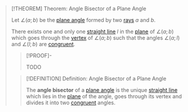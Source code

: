 >[!THEOREM] Theorem: Angle Bisector of a Plane Angle
>
>Let $\angle(a;b)$ be the [plane angle](Plane%20Angle.md) formed by two [rays](../../Curves/Rays/Ray.md) $a$ and $b$.
>
>There exists one and only one [straight line](../../Curves/Lines/Straight%20Line.md) $l$ in the [plane](../../Surfaces/Planes/Plane.md) of $\angle(a;b)$ which goes through the [vertex](Plane%20Angle.md) of $\angle(a;b)$ such that the angles $\angle(a; l)$ and $\angle (l; b)$ are [congruent](../../Congruence.md).
>
>>[!PROOF]-
>>
>>TODO
>>
>
>>[!DEFINITION] Definition: Angle Bisector of a Plane Angle
>>
>>The **angle bisector** of a [plane angle](Plane%20Angle.md) is the unique [straight line](../../Curves/Lines/Straight%20Line.md) which lies in the [plane](../../Surfaces/Planes/Plane.md) of the angle, goes through its vertex and divides it into two [congruent](../../Congruence.md) angles.
>>
>

